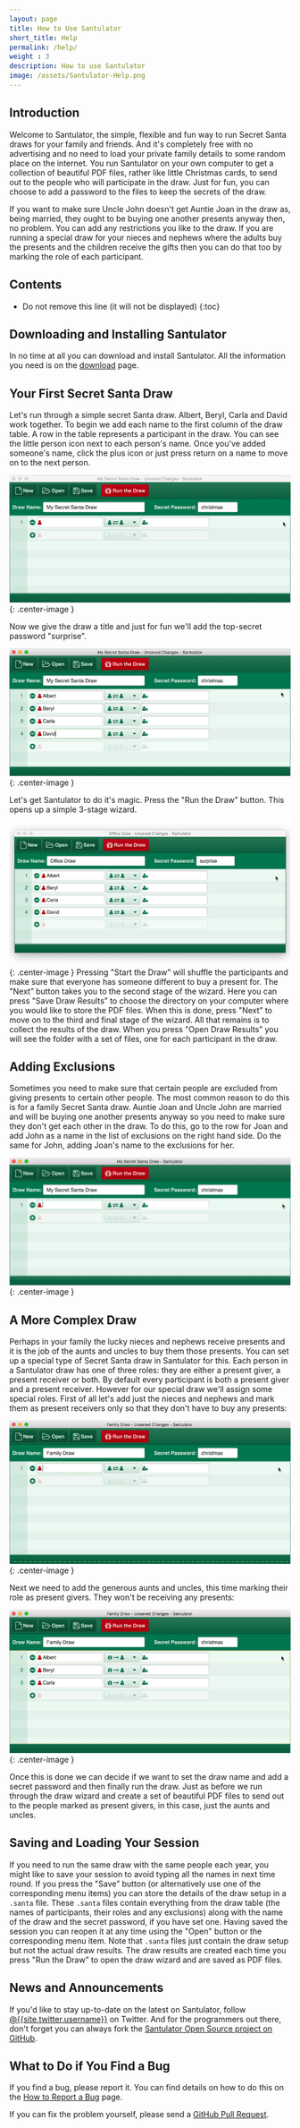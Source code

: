 ```yaml
---
layout: page
title: How to Use Santulator
short_title: Help
permalink: /help/
weight : 3
description: How to use Santulator
image: /assets/Santulator-Help.png
---
```


## Introduction

Welcome to Santulator, the simple, flexible and fun way to run Secret Santa draws for your family and friends.  And it's completely free with no advertising and no need to load your private family details to some random place on the internet.  You run Santulator on your own computer to get a collection of beautiful PDF files, rather like little Christmas cards, to send out to the people who will participate in the draw.  Just for fun, you can choose to add a password to the files to keep the secrets of the draw.

If you want to make sure Uncle John doesn't get Auntie Joan in the draw as, being married, they ought to be buying one another presents anyway then, no problem.  You can add any restrictions you like to the draw.  If you are running a special draw for your nieces and nephews where the adults buy the presents and the children receive the gifts then you can do that too by marking the role of each participant.

## Contents

* Do not remove this line (it will not be displayed)
{:toc}

## Downloading and Installing Santulator

In no time at all you can download and install Santulator.  All the information you need is on the [download](/download) page.

## Your First Secret Santa Draw

Let's run through a simple secret Santa draw.  Albert, Beryl, Carla and David work together.  To begin we add each name to the first column of the draw table.  A row in the table represents a participant in the draw.  You can see the little person icon next to each person's name.  Once you've added someone's name, click the plus icon or just press return on a name to move on to the next person.

![Santulator add participants](/assets/Santulator-Add-Participants-1.gif){: .center-image }

Now we give the draw a title and just for fun we'll add the top-secret password "surprise”.

![Santulator draw title](/assets/Santulator-Draw-Title-1.gif){: .center-image }

Let's get Santulator to do it's magic.  Press the "Run the Draw” button.  This opens up a simple 3-stage wizard.
![Santulator draw title](/assets/Santulator-Draw-Wizard-1.gif){: .center-image }
Pressing "Start the Draw” will shuffle the participants and make sure that everyone has someone different to buy a present for.  The "Next” button takes you to the second stage of the wizard.  Here you can press "Save Draw Results” to choose the directory on your computer where you would like to store the PDF files.  When this is done, press "Next” to move on to the third and final stage of the wizard.  All that remains is to collect the results of the draw.  When you press "Open Draw Results” you will see the folder with a set of files, one for each participant in the draw.

## Adding Exclusions

Sometimes you need to make sure that certain people are excluded from giving presents to certain other people.  The most common reason to do this is for a family Secret Santa draw.  Auntie Joan and Uncle John are married and will be buying one another presents anyway so you need to make sure they don't get each other in the draw.  To do this, go to the row for Joan and add John as a name in the list of exclusions on the right hand side.  Do the same for John, adding Joan's name to the exclusions for her.

![Santulator exclusions](/assets/Santulator-Exclusions-1.gif){: .center-image }

## A More Complex Draw

Perhaps in your family the lucky nieces and nephews receive presents and it is the job of the aunts and uncles to buy them those presents.  You can set up a special type of Secret Santa draw in Santulator for this.  Each person in a Santulator draw has one of three roles: they are either a present giver, a present receiver or both.  By default every participant is both a present giver and a present receiver.  However for our special draw we'll assign some special roles.  First of all let's add just the nieces and nephews and mark them as present receivers only so that they don't have to buy any presents:

![Santulator present receivers](/assets/Santulator-Present-Receivers-1.gif){: .center-image }

Next we need to add the generous aunts and uncles, this time marking their role as present givers.  They won't be receiving any presents:

![Santulator present givers](/assets/Santulator-Present-Givers-1.gif){: .center-image }

Once this is done we can decide if we want to set the draw name and add a secret password and then finally run the draw.  Just as before we run through the draw wizard and create a set of beautiful PDF files to send out to the people marked as present givers, in this case, just the aunts and uncles.

## Saving and Loading Your Session

If you need to run the same draw with the same people each year, you might like to save your session to avoid typing all the names in next time round.  If you press the "Save” button (or alternatively use one of the corresponding menu items) you can store the details of the draw setup in a `.santa` file.  These `.santa` files contain everything from the draw table (the names of participants, their roles and any exclusions) along with the name of the draw and the secret password, if you have set one.  Having saved the session you can reopen it at any time using the "Open" button or the corresponding menu item.  Note that `.santa` files just contain the draw setup but not the actual draw results.  The draw results are created each time you press "Run the Draw” to open the draw wizard and are saved as PDF files.

## News and Announcements

If you'd like to stay up-to-date on the latest on Santulator, follow [@{{site.twitter.username}}]({{site.twitter.link}}) on Twitter.  And for the programmers out there, don't forget you can always fork the [Santulator Open Source project on GitHub](https://github.com/Santulator/Santulator).

## What to Do if You Find a Bug

If you find a bug, please report it.  You can find details on how to do this on the [How to Report a Bug](/issues) page.

If you can fix the problem yourself, please send a [GitHub Pull Request](https://help.github.com/articles/about-pull-requests/).